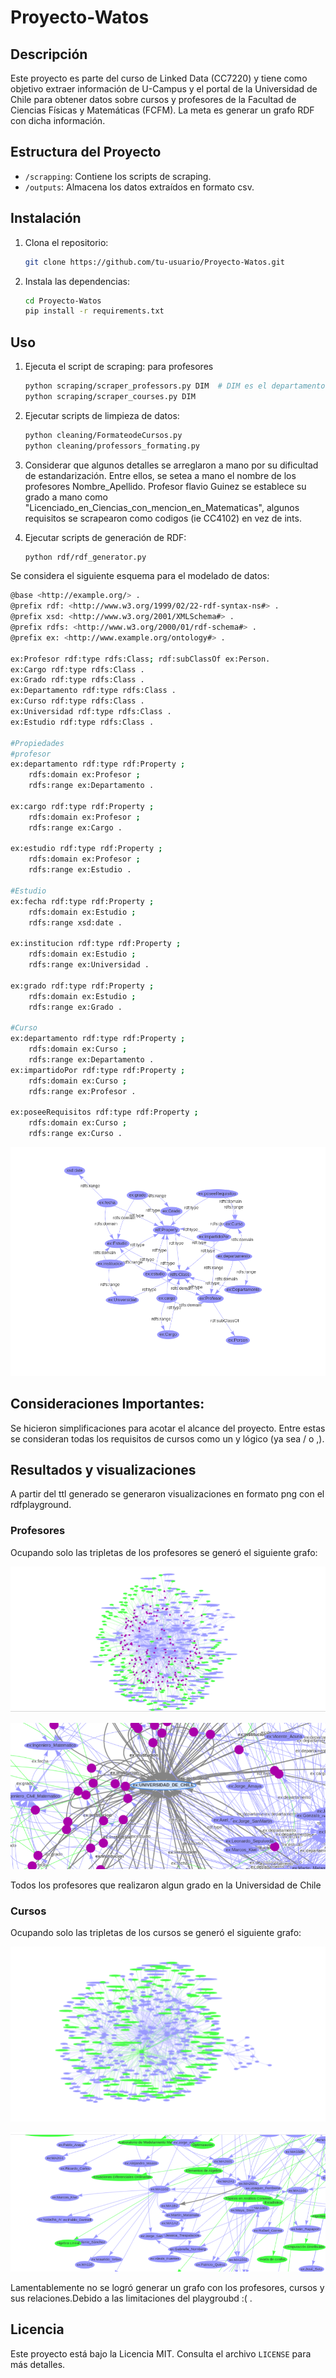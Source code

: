 # Proyecto-Watos

## Descripción

Este proyecto es parte del curso de Linked Data (CC7220) y tiene como objetivo extraer información de U-Campus y el portal de la Universidad de Chile para obtener datos sobre cursos y profesores de la Facultad de Ciencias Físicas y Matemáticas (FCFM). La meta es generar un grafo RDF con dicha información.

## Estructura del Proyecto

- `/scrapping`: Contiene los scripts de scraping.
- `/outputs`: Almacena los datos extraídos en formato csv.

## Instalación

1. Clona el repositorio:
    ```bash
    git clone https://github.com/tu-usuario/Proyecto-Watos.git
    ```
2. Instala las dependencias:
    ```bash
    cd Proyecto-Watos
    pip install -r requirements.txt
    ```

## Uso

1. Ejecuta el script de scraping:
    para profesores
    ```bash
    python scraping/scraper_professors.py DIM  # DIM es el departamento de interés (el alcance del proyecto es DIM, DCC )
    python scraping/scraper_courses.py DIM  
    ```
3. Ejecutar scripts de limpieza de datos:
    ```bash
    python cleaning/FormateodeCursos.py
    python cleaning/professors_formating.py
    ```
4. Considerar que algunos detalles se arreglaron a mano  por su dificultad de estandarización. Entre ellos, se setea a mano el nombre de los profesores Nombre_Apellido. Profesor flavio Guinez se establece su grado a mano como "Licenciado_en_Ciencias_con_mencion_en_Matematicas", algunos requisitos se scrapearon como codigos (ie CC4102) en vez de ints.

5. Ejecutar scripts de generación de RDF:
    ```bash
    python rdf/rdf_generator.py
    
    ```
Se considera el siguiente esquema  para el modelado de datos:
```bash
@base <http://example.org/> .
@prefix rdf: <http://www.w3.org/1999/02/22-rdf-syntax-ns#> .
@prefix xsd: <http://www.w3.org/2001/XMLSchema#> .
@prefix rdfs: <http://www.w3.org/2000/01/rdf-schema#> .
@prefix ex: <http://www.example.org/ontology#> .

ex:Profesor rdf:type rdfs:Class; rdf:subClassOf ex:Person.
ex:Cargo rdf:type rdfs:Class .
ex:Grado rdf:type rdfs:Class .
ex:Departamento rdf:type rdfs:Class .
ex:Curso rdf:type rdfs:Class .
ex:Universidad rdf:type rdfs:Class .
ex:Estudio rdf:type rdfs:Class .

#Propiedades
#profesor
ex:departamento rdf:type rdf:Property ;
    rdfs:domain ex:Profesor ;
    rdfs:range ex:Departamento .

ex:cargo rdf:type rdf:Property ;
    rdfs:domain ex:Profesor ;
    rdfs:range ex:Cargo .

ex:estudio rdf:type rdf:Property ;
    rdfs:domain ex:Profesor ;
    rdfs:range ex:Estudio .

#Estudio
ex:fecha rdf:type rdf:Property ;
    rdfs:domain ex:Estudio ;
    rdfs:range xsd:date .

ex:institucion rdf:type rdf:Property ;
    rdfs:domain ex:Estudio ;
    rdfs:range ex:Universidad .

ex:grado rdf:type rdf:Property ;
    rdfs:domain ex:Estudio ;
    rdfs:range ex:Grado .

#Curso
ex:departamento rdf:type rdf:Property ;
    rdfs:domain ex:Curso ;
    rdfs:range ex:Departamento .
ex:impartidoPor rdf:type rdf:Property ;
    rdfs:domain ex:Curso ;
    rdfs:range ex:Profesor .

ex:poseeRequisitos rdf:type rdf:Property ;
    rdfs:domain ex:Curso ;
    rdfs:range ex:Curso .


```
![alt text](image-5.png)

## Consideraciones Importantes:

Se hicieron simplificaciones para acotar el alcance del proyecto. Entre estas se consideran todas  los requisitos de cursos como un y lógico (ya sea / o ,).

## Resultados y visualizaciones
A partir del ttl  generado se generaron visualizaciones en formato png con el rdfplayground. 

### Profesores
Ocupando solo las tripletas de los profesores se generó el siguiente grafo:

![alt text](image-3.png)

![alt text](image-4.png)

Todos los profesores que realizaron algun grado en la Universidad de Chile
### Cursos
Ocupando  solo las tripletas de los cursos se generó el siguiente grafo:

![alt text](image.png)

![alt text](image-2.png)

Lamentablemente no se logró generar un grafo con los profesores, cursos y sus relaciones.Debido a las limitaciones del playgroubd :( .
## Licencia

Este proyecto está bajo la Licencia MIT. Consulta el archivo `LICENSE` para más detalles.

